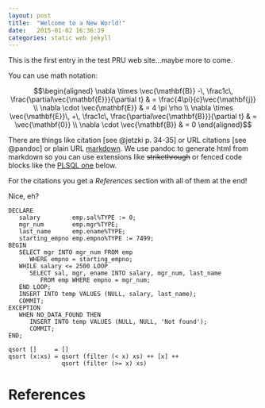 ```yaml
---
layout: post
title:  "Welcome to a New World!"
date:   2015-01-02 16:36:39
categories: static web jekyll
---
```

This is the first entry in the test PRU web site...maybe more to come.


You can use math notation:

$$\begin{aligned}
\nabla \times \vec{\mathbf{B}} -\, \frac1c\, \frac{\partial\vec{\mathbf{E}}}{\partial t} & = \frac{4\pi}{c}\vec{\mathbf{j}} \\
\nabla \cdot \vec{\mathbf{E}} & = 4 \pi \rho \\
\nabla \times \vec{\mathbf{E}}\, +\, \frac1c\, \frac{\partial\vec{\mathbf{B}}}{\partial t} & = \vec{\mathbf{0}} \\
\nabla \cdot \vec{\mathbf{B}} & = 0
\end{aligned}$$

There are things like citation [see @jetzki p. 34-35] or URL citations [see @pandoc] or plain URL [markdown][md].
We use pandoc to generate html from markdown so you can use extensions like ~~strikethrough~~ or fenced code blocks like the [PLSQL one](#mycode) below.

For the citations you get a *References* section with all of them at the end!

Nice, eh?



~~~~ {#mycode .plsql .numberLines startFrom="42"}
DECLARE
   salary         emp.sal%TYPE := 0;
   mgr_num        emp.mgr%TYPE;
   last_name      emp.ename%TYPE;
   starting_empno emp.empno%TYPE := 7499;
BEGIN
   SELECT mgr INTO mgr_num FROM emp
      WHERE empno = starting_empno;
   WHILE salary <= 2500 LOOP
      SELECT sal, mgr, ename INTO salary, mgr_num, last_name
         FROM emp WHERE empno = mgr_num;
   END LOOP;
   INSERT INTO temp VALUES (NULL, salary, last_name);
   COMMIT;
EXCEPTION
   WHEN NO_DATA_FOUND THEN
      INSERT INTO temp VALUES (NULL, NULL, 'Not found');
      COMMIT;
END;

qsort []     = []
qsort (x:xs) = qsort (filter (< x) xs) ++ [x] ++
               qsort (filter (>= x) xs)
~~~~~~~~~~~~~~~~~~~~~~~~~~~~~~~~~~~~~~~~~~~~~~~~~

# References

[md]: http://daringfireball.net/projects/markdown/syntax "Markdown syntax"